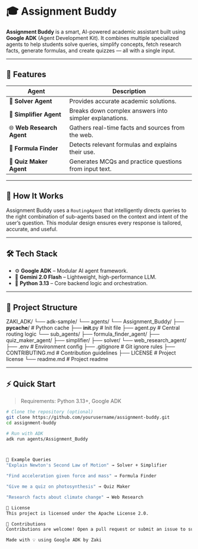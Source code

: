 # 🎓 Assignment Buddy


**Assignment Buddy** is a smart, AI-powered academic assistant built using **Google ADK** (Agent Development Kit). It combines multiple specialized agents to help students solve queries, simplify concepts, fetch research facts, generate formulas, and create quizzes — all with a single input.

---

## 🚀 Features

| Agent                    | Description                                                                 |
|-------------------------|-----------------------------------------------------------------------------|
| 🤖 **Solver Agent**      | Provides accurate academic solutions.                                       |
| 🧠 **Simplifier Agent**  | Breaks down complex answers into simpler explanations.                      |
| 🌐 **Web Research Agent**| Gathers real-time facts and sources from the web.                           |
| 📐 **Formula Finder**    | Detects relevant formulas and explains their use.                           |
| 📝 **Quiz Maker Agent**  | Generates MCQs and practice questions from input text.                      |

---

## 🧠 How It Works

Assignment Buddy uses a `RoutingAgent` that intelligently directs queries to the right combination of sub-agents based on the context and intent of the user’s question. This modular design ensures every response is tailored, accurate, and useful.

---

## 🛠 Tech Stack

- ⚙️ **Google ADK** – Modular AI agent framework.
- 🧠 **Gemini 2.0 Flash** – Lightweight, high-performance LLM.
- 🐍 **Python 3.13** – Core backend logic and orchestration.

---

## 📂 Project Structure

ZAKI_ADK/
└── adk-sample/
    └── agents/
        └── Assignment_Buddy/
            ├── __pycache__/             # Python cache
            ├── __init__.py              # Init file
            ├── agent.py                 # Central routing logic
            └── sub_agents/
                ├── formula_finder_agent/
                ├── quiz_maker_agent/
                ├── simplifier/
                ├── solver/
                └── web_research_agent/
├── .env                                # Environment config
├── .gitignore                          # Git ignore rules
├── CONTRIBUTING.md                     # Contribution guidelines
├── LICENSE                             # Project license
└── readme.md                           # Project readme

---

## ⚡️ Quick Start

> Requirements: Python 3.13+, Google ADK

```bash
# Clone the repository (optional)
git clone https://github.com/yourusername/assignment-buddy.git
cd assignment-buddy

# Run with ADK
adk run agents/Assignment_Buddy



🧪 Example Queries
"Explain Newton's Second Law of Motion" → Solver + Simplifier

"Find acceleration given force and mass" → Formula Finder

"Give me a quiz on photosynthesis" → Quiz Maker

"Research facts about climate change" → Web Research

📜 License
This project is licensed under the Apache License 2.0.

🤝 Contributions
Contributions are welcome! Open a pull request or submit an issue to suggest features or improvements.

Made with 💡 using Google ADK by Zaki
